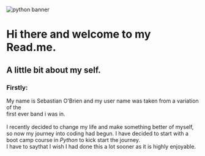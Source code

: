 
![python banner](https://github.com/tentomoosh/tentomoosh/assets/162490021/edb20c69-fd1c-401c-93b4-495b9c6e4d2b)

# Hi there and welcome to my Read.me.
## A little bit about my self.
### Firstly:
My name is Sebastian O'Brien and my user name was taken from a variation of the <br />first ever band i was in.<br />
<br />
I recently decided to change my life and make something better of myself, so now my journey into coding had begun.
I have decided to start with a boot camp course in *Python* to kick start the journey.<br />I have to saythat I wish I had done this a lot sooner as it is highly enjoyable.




<!--
**tentomoosh/tentomoosh** is a ✨ _special_ ✨ repository because its `README.md` (this file) appears on your GitHub profile.

Here are some ideas to get you started:

- 🔭 I’m currently working on ...
- 🌱 I’m currently learning ...
- 👯 I’m looking to collaborate on ...
- 🤔 I’m looking for help with ...
- 💬 Ask me about ...
- 📫 How to reach me: ...
- 😄 Pronouns: ...
- ⚡ Fun fact: ...
-->
